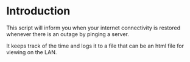 # Introduction

This script will inform you when your internet connectivity is restored
whenever there is an outage by pinging a server.

It keeps track of the time and logs it to a file that can be an html
file for viewing on the LAN.

